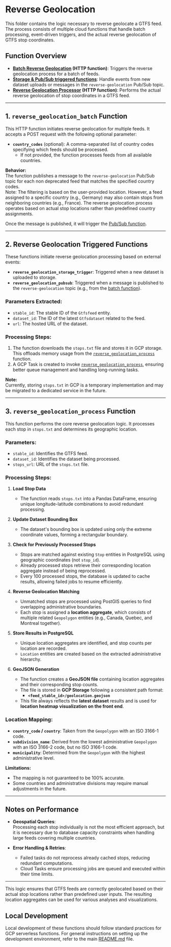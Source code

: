 # Reverse Geolocation

This folder contains the logic necessary to reverse geolocate a GTFS feed. The process consists of multiple cloud functions that handle batch processing, event-driven triggers, and the actual reverse geolocation of GTFS stop coordinates.

## Function Overview

- **[Batch Reverse Geolocation](#1-reverse_geolocation_batch-function) (HTTP function)**: Triggers the reverse geolocation process for a batch of feeds.
- **[Storage & Pub/Sub triggered functions](#2-reverse-geolocation-triggered-functions)**: Handle events from new dataset uploads or messages in the `reverse-geolocation` Pub/Sub topic.
- **[Reverse Geolocation Processor](#3-reverse_geolocation_process-function) (HTTP function)**: Performs the actual reverse geolocation of stop coordinates in a GTFS feed.

---

## 1. `reverse_geolocation_batch` Function

This HTTP function initiates reverse geolocation for multiple feeds. It accepts a POST request with the following optional parameter:

- **`country_codes`** (optional): A comma-separated list of country codes specifying which feeds should be processed.  
  - If not provided, the function processes feeds from all available countries.

**Behavior:**  
The function publishes a message to the `reverse-geolocation` Pub/Sub topic for each non deprecated feed that matches the specified country codes.  
Note: The filtering is based on the user-provided location. However, a feed assigned to a specific country (e.g., Germany) may also contain stops from neighboring countries (e.g., France). The reverse geolocation process operates based on actual stop locations rather than predefined country assignments.

Once the message is published, it will trigger the [Pub/Sub function](#2-reverse-geolocation-triggered-functions).

---

## 2. Reverse Geolocation Triggered Functions

These functions initiate reverse geolocation processing based on external events:

- **`reverse_geolocation_storage_trigger`**: Triggered when a new dataset is uploaded to storage.
- **`reverse_geolocation_pubsub`**: Triggered when a message is published to the `reverse-geolocation` topic (e.g., from the [batch function](#1-reverse_geolocation_batch-function)).

### Parameters Extracted:
- `stable_id`: The stable ID of the `Gtfsfeed` entity.
- `dataset_id`: The ID of the latest `Gtfsdataset` related to the feed.
- `url`: The hosted URL of the dataset.

### Processing Steps:
1. The function downloads the `stops.txt` file and stores it in GCP storage. This offloads memory usage from the [`reverse_geolocation_process`](#3-reverse_geolocation_process-function) function.
2. A GCP Task is created to invoke [`reverse_geolocation_process`](#3-reverse_geolocation_process-function), ensuring better queue management and handling long-running tasks.

**Note:**  
Currently, storing `stops.txt` in GCP is a temporary implementation and may be migrated to a dedicated service in the future.

---

## 3. `reverse_geolocation_process` Function

This function performs the core reverse geolocation logic. It processes each stop in `stops.txt` and determines its geographic location.

### Parameters:
- `stable_id`: Identifies the GTFS feed.
- `dataset_id`: Identifies the dataset being processed.
- `stops_url`: URL of the `stops.txt` file.

### Processing Steps:

1. **Load Stop Data**  
   - The function reads `stops.txt` into a Pandas DataFrame, ensuring unique longitude-latitude combinations to avoid redundant processing.

2. **Update Dataset Bounding Box**  
   - The dataset's bounding box is updated using only the extreme coordinate values, forming a rectangular boundary.

3. **Check for Previously Processed Stops**  
   - Stops are matched against existing `Stop` entities in PostgreSQL using geographic coordinates (not `stop_id`).
   - Already processed stops retrieve their corresponding location aggregate instead of being reprocessed.
   - Every 100 processed stops, the database is updated to cache results, allowing failed jobs to resume efficiently.

4. **Reverse Geolocation Matching**  
   - Unmatched stops are processed using PostGIS queries to find overlapping administrative boundaries.
   - Each stop is assigned a **location aggregate**, which consists of multiple related `Geopolygon` entities (e.g., Canada, Quebec, and Montreal together).

5. **Store Results in PostgreSQL**  
   - Unique location aggregates are identified, and stop counts per location are recorded.
   - `Location` entities are created based on the extracted administrative hierarchy.
6. **GeoJSON Generation**  
   - The function creates a **GeoJSON file** containing location aggregates and their corresponding stop counts.  
   - The file is stored in **GCP Storage** following a consistent path format:  
     - **`<feed_stable_id>/geolocation.geojson`**  
   - This file always reflects the **latest dataset** results and is used for **location heatmap visualization on the front end**.
### Location Mapping:
- **`country_code` / `country`**: Taken from the `Geopolygon` with an ISO 3166-1 code.
- **`subdivision_name`**: Derived from the lowest administrative `Geopolygon` with an ISO 3166-2 code, but no ISO 3166-1 code.
- **`municipality`**: Determined from the `Geopolygon` with the highest administrative level.

**Limitations:**  
- The mapping is not guaranteed to be 100% accurate.  
- Some countries and administrative divisions may require manual adjustments in the future.

---

## Notes on Performance

- **Geospatial Queries**:  
  Processing each stop individually is not the most efficient approach, but it is necessary due to database capacity constraints when handling large feeds covering multiple countries.
  
- **Error Handling & Retries**:  
  - Failed tasks do not reprocess already cached stops, reducing redundant computations.  
  - Cloud Tasks ensure processing jobs are queued and executed within their time limits.

---

This logic ensures that GTFS feeds are correctly geolocated based on their actual stop locations rather than predefined user inputs. The resulting location aggregates can be used for various analyses and visualizations.


## Local Development

Local development of these functions should follow standard practices for GCP serverless functions. For general instructions on setting up the development environment, refer to the main [README.md](../README.md) file.